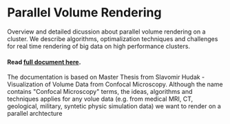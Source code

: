 Parallel Volume Rendering
=========================

Overview and detailed dicussion about parallel volume rendering on a cluster. We describe algorithms, optimalization techniques and challenges for real time rendering of big data on high performance clusters.

#### Read [full document here](/wiki).

The documentation is based on Master Thesis from Slavomir Hudak - Visualization of Volume Data from Confocal Microscopy. Although the name contains "Confocal Microscopy" terms, the ideas, algorithms and techniques applies for any volue data (e.g. from medical MRI, CT, geological, military, syntetic physic simulation data) we want to render on a parallel archtecture



